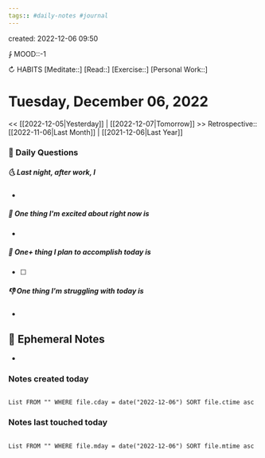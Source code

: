 ```yaml
---
tags:: #daily-notes #journal
---
```

created: 2022-12-06 09:50

⨑ MOOD::-1

↻ HABITS
[Meditate::]
[Read::]
[Exercise::]
[Personal Work::]

# Tuesday, December 06, 2022

\<\< [[2022-12-05|Yesterday]] | [[2022-12-07|Tomorrow]] >>
Retrospective:: [[2022-11-06|Last Month]] | [[2021-12-06|Last Year]]

### 📅 Daily Questions

##### 🌜 Last night, after work, I

-

##### 🙌 One thing I'm excited about right now is

-

##### 🚀 One+ thing I plan to accomplish today is

- [ ]

##### 👎 One thing I'm struggling with today is

-

## 📝 Ephemeral Notes

-

### Notes created today

```dataview

List FROM "" WHERE file.cday = date("2022-12-06") SORT file.ctime asc

```

### Notes last touched today

```dataview

List FROM "" WHERE file.mday = date("2022-12-06") SORT file.mtime asc

```
